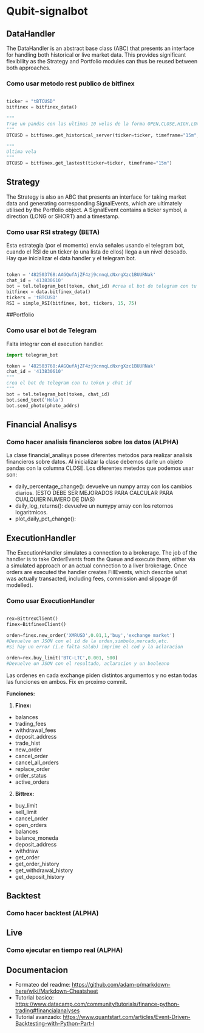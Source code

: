 # Qubit-signalbot




## DataHandler
The DataHandler is an abstract base class (ABC) that presents an interface for handling both historical or live market data. This provides significant flexibility as the Strategy and Portfolio modules can thus be reused between both approaches. 

### Como usar metodo rest publico de bitfinex

```python

ticker = "tBTCUSD"
bitfinex = bitfinex_data()

"""
Trae un pandas con las ultimas 10 velas de la forma OPEN,CLOSE,HIGH,LOW,VOLUME
"""
BTCUSD = bitfinex.get_historical_server(ticker=ticker, timeframe="15m", limit='10')

"""
Ultima vela
"""
BTCUSD = bitfinex.get_lastest(ticker=ticker, timeframe="15m")

```

## Strategy
The Strategy is also an ABC that presents an interface for taking market data and generating corresponding SignalEvents, which are ultimately utilised by the Portfolio object. A SignalEvent contains a ticker symbol, a direction (LONG or SHORT) and a timestamp.

### Como usar RSI strategy (BETA)
Esta estrategia (por el momento) envia señales usando el telegram bot, cuando el RSI de un ticker (o una lista de ellos) llega a un nivel deseado. Hay que inicializar el data handler y el telegram bot. 

```python

token = '482503768:AAGQufAjZF4zj9cnnqLcNxrgXzc1BUURNak'
chat_id = '413830610'
bot = tel.telegram_bot(token, chat_id) #crea el bot de telegram con tu token
bitfinex = data.bitfinex_data()
tickers = 'tBTCUSD'
RSI = simple_RSI(bitfinex, bot, tickers, 15, 75)

```

##Portfolio
### Como usar el bot de Telegram
Falta integrar con el execution handler. 

```python
import telegram_bot

token = '482503768:AAGQufAjZF4zj9cnnqLcNxrgXzc1BUURNak'
chat_id = '413830610' 
"""
crea el bot de telegram con tu token y chat id 
"""
bot = tel.telegram_bot(token, chat_id)
bot.send_text('Hola')
bot.send_photo(photo_addrs)

```

## Financial Analisys
### Como hacer analisis financieros sobre los datos (ALPHA)

La clase financial_analisys posee diferentes metodos para realizar analisis financieros sobre datos. Al inicializar la clase debemos darle un objeto pandas con la columna CLOSE. Los diferentes metedos que podemos usar son:


+ daily_percentage_change(): devuelve un numpy array con los cambios diarios. (ESTO DEBE SER MEJORADOS PARA CALCULAR PARA CUALQUIER NUMERO DE DIAS)
+ daily_log_returns(): devuelve un numypy array con los retornos logaritmicos.
+ plot_daily_pct_change(): 

## ExecutionHandler
The ExecutionHandler simulates a connection to a brokerage. The job of the handler is to take OrderEvents from the Queue and execute them, either via a simulated approach or an actual connection to a liver brokerage. Once orders are executed the handler creates FillEvents, which describe what was actually transacted, including fees, commission and slippage (if modelled).

### Como usar ExecutionHandler

```python

rex=BittrexClient()
finex=BitfinexClient()

orden=finex.new_order('XMRUSD',0.01,1,'buy','exchange market')
#Devuelve un JSON con el id de la orden,simbolo,mercado,etc.
#Si hay un error (i.e falta saldo) imprime el cod y la aclaracion

orden=rex.buy_limit('BTC-LTC',0.001, 500)
#Devuelve un JSON con el resultado, aclaracion y un booleano
```

Las ordenes en cada exchange piden distintos argumentos y no estan todas las funciones en ambos.
Fix en proximo commit.
 
**Funciones:**

1. **Finex:**

* balances
* trading_fees
* withdrawal_fees
* deposit_address
* trade_hist
* new_order
* cancel_order 
* cancel_all_orders
* replace_order
* order_status
* active_orders

2. **Bittrex:** 
* buy_limit
* sell_limit
* cancel_order
* open_orders
* balances
* balance_moneda 
* deposit_address
* withdraw
* get_order
* get_order_history
* get_withdrawal_history
* get_deposit_history



## Backtest
### Como hacer backtest (ALPHA)

## Live
### Como ejecutar en tiempo real (ALPHA)




## Documentacion

+ Formateo del readme: https://github.com/adam-p/markdown-here/wiki/Markdown-Cheatsheet
+ Tutorial basico: https://www.datacamp.com/community/tutorials/finance-python-trading#financialanalyses
+ Tutorial avanzado: https://www.quantstart.com/articles/Event-Driven-Backtesting-with-Python-Part-I
